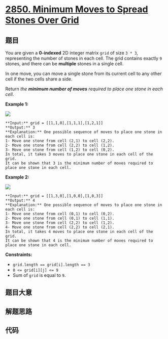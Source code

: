 # [2850. Minimum Moves to Spread Stones Over Grid](https://leetcode.com/problems/minimum-moves-to-spread-stones-over-grid)

## 题目

You are given a **0-indexed** 2D integer matrix `grid` of size `3 * 3`,
representing the number of stones in each cell. The grid contains exactly `9`
stones, and there can be **multiple** stones in a single cell.

In one move, you can move a single stone from its current cell to any other
cell if the two cells share a side.

Return _the **minimum number of moves** required to place one stone in each
cell_.



**Example 1:**

![](https://assets.leetcode.com/uploads/2023/08/23/example1-3.svg)

    
    
    **Input:** grid = [[1,1,0],[1,1,1],[1,2,1]]
    **Output:** 3
    **Explanation:** One possible sequence of moves to place one stone in each cell is: 
    1- Move one stone from cell (2,1) to cell (2,2).
    2- Move one stone from cell (2,2) to cell (1,2).
    3- Move one stone from cell (1,2) to cell (0,2).
    In total, it takes 3 moves to place one stone in each cell of the grid.
    It can be shown that 3 is the minimum number of moves required to place one stone in each cell.
    

**Example 2:**

![](https://assets.leetcode.com/uploads/2023/08/23/example2-2.svg)

    
    
    **Input:** grid = [[1,3,0],[1,0,0],[1,0,3]]
    **Output:** 4
    **Explanation:** One possible sequence of moves to place one stone in each cell is:
    1- Move one stone from cell (0,1) to cell (0,2).
    2- Move one stone from cell (0,1) to cell (1,1).
    3- Move one stone from cell (2,2) to cell (1,2).
    4- Move one stone from cell (2,2) to cell (2,1).
    In total, it takes 4 moves to place one stone in each cell of the grid.
    It can be shown that 4 is the minimum number of moves required to place one stone in each cell.
    



**Constraints:**

  * `grid.length == grid[i].length == 3`
  * `0 <= grid[i][j] <= 9`
  * Sum of `grid` is equal to `9`.


## 题目大意

## 解题思路

## 代码

```javascript

```
